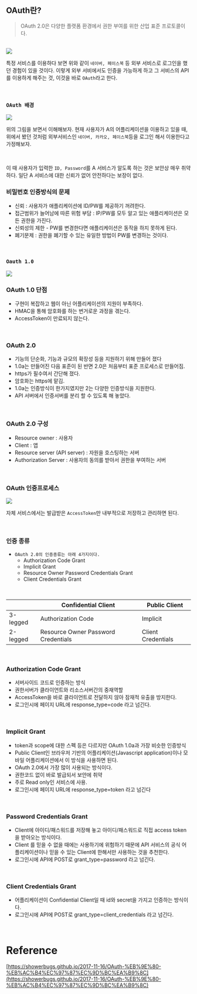 ## OAuth란?

> OAuth 2.0은 다양한 플랫폼 환경에서 권한 부여를 위한 산업 표준 프로토콜이다.

<br>

<img src="https://user-images.githubusercontent.com/45676906/95337006-57023a80-08ec-11eb-85ef-e2382a7ff310.png">

<br>

특정 서비스를 이용하다 보면 위와 같이 `네이버, 페이스북` 등 외부 서비스로 로그인을 했던 경험이 있을 것이다. 이렇게 외부 서비에서도 인증을 가능하게 하고
그 서비스의 API를 이용하게 해주는 것, 이것을 바로 `OAuth`라고 한다. 

<br>

### `OAuth 배경`

<img src="https://user-images.githubusercontent.com/45676906/95337742-1fe05900-08ed-11eb-8f62-a284e74b8173.png">

<br>

위의 그림을 보면서 이해해보자. 현재 사용자가 A의 어플리케이션을 이용하고 있을 때, 위에서 봤던 것처럼 외부서비스인 `네이버, 카카오, 페이스북`등을 로그인
해서 이용한다고 가정해보자. 

<br>

이 때 사용자가 입력한 `ID, Password`를 A 서비스가 알도록 하는 것은 보안상 매우 취약하다. 일단 A 서비스에 대한 신뢰가 없어
안전하다는 보장이 없다.

 
### 비밀번호 인증방식의 문제

- 신뢰 : 사용자가 애플리케이션에 ID/PW를 제공하기 꺼려한다.
- 접근범위가 늘어남에 따른 위험 부담 : IP/PW를 모두 알고 있는 애플리케이션은 모든 권한을 가진다.
- 신뢰성의 제한 - PW를 변경한다면 애플리케이션은 동작을 하지 못하게 된다.
- 폐기문제 : 권한을 폐기할 수 있는 유일한 방법이 PW를 변경하는 것이다.

<br>

### `Oauth 1.0`

<img src="https://user-images.githubusercontent.com/45676906/95339151-b6f9e080-08ee-11eb-9a31-9c1f6650739e.png">

<br>

### OAuth 1.0 단점

- 구현이 복잡하고 웹이 아닌 어플리케이션의 지원이 부족하다.
- HMAC을 통해 암호화를 하는 번거로운 과정을 겪는다.
- AccessToken이 만료되지 않는다.

<br>

### OAuth 2.0 

- 기능의 단순화, 기능과 규모의 확장성 등을 지원하기 위해 만들어 졌다
- 1.0a는 만들어진 다음 표준이 된 반면 2.0은 처음부터 표준 프로세스로 만들어짐.
- https가 필수여서 간단해 졌다.
- 암호화는 https에 맡김.
- 1.0a는 인증방식이 한가지였지만 2는 다양한 인증방식을 지원한다.
- API 서버에서 인증서버를 분리 할 수 있도록 해 놓았다.
  
<br>

### OAuth 2.0 구성

- Resource owner : 사용자
- Client : 앱
- Resource server (API server) : 자원을 호스팅하는 서버
- Authorization Server : 사용자의 동의를 받아서 권한을 부여하는 서버

<br>

### OAuth 인증프로세스 

<img src="https://user-images.githubusercontent.com/45676906/95340069-b31a8e00-08ef-11eb-846e-d778adc797b0.png">

<br>

자체 서비스에서는 발급받은 `AccessToken`만 내부적으로 저장하고 관리하면 된다.

<br>

### 인증 종류

- `OAuth 2.0의 인증종류는 아래 4가지이다.`   
    - Authorization Code Grant
    - Implicit Grant
    - Resource Owner Password Credentials Grant
    - Client Credentials Grant
    
<br>
    
|  | Confidential Client | Public Client |
|------|---|---|
|3-legged| Authorization Code | Implicit |
|2-legged| Resource Owner Password Credentials | Client Credentials |

<br>

### Authorization Code Grant

- 서버사이드 코드로 인증하는 방식
- 권한서버가 클라이언트와 리소스서버간의 중재역할
- AccessToken을 바로 클라이언트로 전달하지 않아 잠재적 유출을 방지한다. 
- 로그인시에 페이지 URL에 response_type=code 라고 넘긴다. 

<br>

### Implicit Grant

- token과 scope에 대한 스펙 등은 다르지만 OAuth 1.0a과 가장 비슷한 인증방식
- Public Client인 브라우저 기반의 어플리케이션(Javascript application)이나 모바일 어플리케이션에서 이 방식을 사용하면 된다.
- OAuth 2.0에서 가장 많이 사용되는 방식이다.
- 권한코드 없이 바로 발급되서 보안에 취약
- 주로 Read only인 서비스에 사용.
- 로그인시에 페이지 URL에 response_type=token 라고 넘긴다

<br>

### Password Credentials Grant

- Client에 아이디/패스워드를 저장해 놓고 아이디/패스워드로 직접 access token을 받아오는 방식이다.
- Client 를 믿을 수 없을 때에는 사용하기에 위험하기 때문에 API 서비스의 공식 어플리케이션이나 믿을 수 있는 Client에 한해서만 사용하는 것을 추천한다.
- 로그인시에 API에 POST로 grant_type=password 라고 넘긴다.

<br>

### Client Credentials Grant

- 어플리케이션이 Confidential Client일 때 id와 secret을 가지고 인증하는 방식이다.
- 로그인시에 API에 POST로 grant_type=client_credentials 라고 넘긴다.


<br>

# Reference

[https://showerbugs.github.io/2017-11-16/OAuth-%EB%9E%80-%EB%AC%B4%EC%97%87%EC%9D%BC%EA%B9%8C](https://showerbugs.github.io/2017-11-16/OAuth-%EB%9E%80-%EB%AC%B4%EC%97%87%EC%9D%BC%EA%B9%8C)
